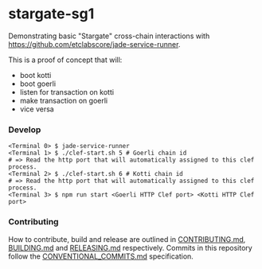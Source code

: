 # stargate-sg1

Demonstrating basic "Stargate" cross-chain interactions with https://github.com/etclabscore/jade-service-runner.

This is a proof of concept that will:

- boot kotti
- boot goerli
- listen for transaction on kotti
- make transaction on goerli
- vice versa

### Develop

```shell
<Terminal 0> $ jade-service-runner
<Terminal 1> $ ./clef-start.sh 5 # Goerli chain id
# => Read the http port that will automatically assigned to this clef process.
<Terminal 2> $ ./clef-start.sh 6 # Kotti chain id
# => Read the http port that will automatically assigned to this clef process.
<Terminal 3> $ npm run start <Goerli HTTP Clef port> <Kotti HTTP Clef port>
```

### Contributing

How to contribute, build and release are outlined in [CONTRIBUTING.md](CONTRIBUTING.md), [BUILDING.md](BUILDING.md) and [RELEASING.md](RELEASING.md) respectively. Commits in this repository follow the [CONVENTIONAL_COMMITS.md](CONVENTIONAL_COMMITS.md) specification.
